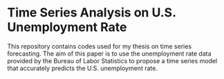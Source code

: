 # Time Series Analysis on U.S. Unemployment Rate
This repository contains codes used for my thesis on time series forecasting. 
The aim of this paper is to use the unemployment rate data provided by the Bureau of Labor Statistics to propose a time series model that accurately predicts the U.S. unemployment rate.
